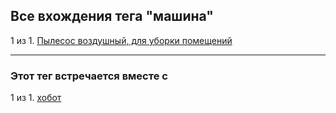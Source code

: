 ## Все вхождения тега "машина"
1 из 1. [Пылесос воздушный, для уборки помещений](./2020-07-06_vacuum.md)


---

### Этот тег встречается вместе с


1 из 1. [хобот](./meta_hobot.md)

